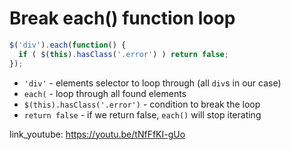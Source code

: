 # Break each() function loop

```javascript
$('div').each(function() {
  if ( $(this).hasClass('.error') ) return false;
});
```

- `'div'` - elements selector to loop through (all ```div```s in our case)
- `each(` - loop through all found elements
- `$(this).hasClass('.error')` - condition to break the loop
- `return false` - if we return false, ```each()``` will stop iterating


link_youtube: https://youtu.be/tNfFfKI-gUo
